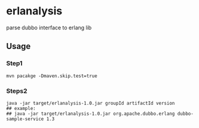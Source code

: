 # erlanalysis
parse dubbo interface to erlang lib

## Usage

### Step1 
    mvn pacakge -Dmaven.skip.test=true

### Steps2
```
java -jar target/erlanalysis-1.0.jar groupId artifactId version
## example:
## java -jar target/erlanalysis-1.0.jar org.apache.dubbo.erlang dubbo-sample-service 1.3
```